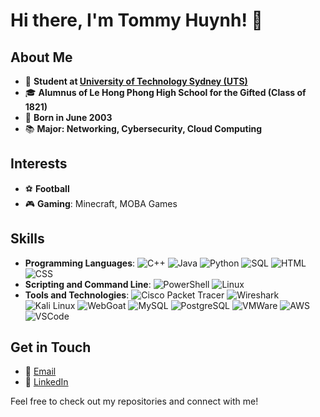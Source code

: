 # Hi there, I'm Tommy Huynh! 👋

## About Me
- 🏫 **Student at [University of Technology Sydney (UTS)](https://www.uts.edu.au)**
- 🎓 **Alumnus of Le Hong Phong High School for the Gifted (Class of 1821)**
- 📅 **Born in June 2003**
- 📚 **Major: Networking, Cybersecurity, Cloud Computing**

## Interests
- ⚽ **Football**
- 🎮 **Gaming**: Minecraft, MOBA Games

## Skills
- **Programming Languages**: 
  ![C++](https://img.shields.io/badge/C++-00599C?style=flat-square&logo=c%2B%2B&logoColor=white)
  ![Java](https://img.shields.io/badge/Java-007396?style=flat-square&logo=java&logoColor=white)
  ![Python](https://img.shields.io/badge/Python-3776AB?style=flat-square&logo=python&logoColor=white)
  ![SQL](https://img.shields.io/badge/SQL-4479A1?style=flat-square&logo=mysql&logoColor=white)
  ![HTML](https://img.shields.io/badge/HTML5-E34F26?style=flat-square&logo=html5&logoColor=white)
  ![CSS](https://img.shields.io/badge/CSS3-1572B6?style=flat-square&logo=css3&logoColor=white)
- **Scripting and Command Line**: 
  ![PowerShell](https://img.shields.io/badge/PowerShell-5391FE?style=flat-square&logo=powershell&logoColor=white)
  ![Linux](https://img.shields.io/badge/Linux-FCC624?style=flat-square&logo=linux&logoColor=black)
- **Tools and Technologies**: 
  ![Cisco Packet Tracer](https://img.shields.io/badge/Cisco%20Packet%20Tracer-1BA0D7?style=flat-square&logo=cisco&logoColor=white)
  ![Wireshark](https://img.shields.io/badge/Wireshark-1679A7?style=flat-square&logo=wireshark&logoColor=white)
  ![Kali Linux](https://img.shields.io/badge/Kali%20Linux-557C94?style=flat-square&logo=kalilinux&logoColor=white)
  ![WebGoat](https://img.shields.io/badge/WebGoat-CC0000?style=flat-square&logo=owasp&logoColor=white)
  ![MySQL](https://img.shields.io/badge/MySQL-4479A1?style=flat-square&logo=mysql&logoColor=white)
  ![PostgreSQL](https://img.shields.io/badge/PostgreSQL-336791?style=flat-square&logo=postgresql&logoColor=white)
  ![VMWare](https://img.shields.io/badge/VMWare-607078?style=flat-square&logo=vmware&logoColor=white)
  ![AWS](https://img.shields.io/badge/AWS-232F3E?style=flat-square&logo=amazon-aws&logoColor=white)
  ![VSCode](https://img.shields.io/badge/VS%20Code-007ACC?style=flat-square&logo=visual-studio-code&logoColor=white)

## Get in Touch
- 📧 [Email](mailto:huynhchauhungthinh@gmail.com)
- 💼 [LinkedIn](https://www.linkedin.com/in/tommy-huynh-29936b1bb)

Feel free to check out my repositories and connect with me!

